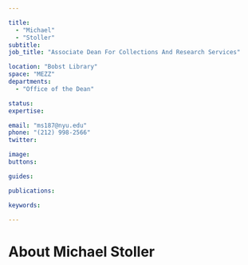 ```yaml
---

title:
  - "Michael"
  - "Stoller"
subtitle: 
job_title: "Associate Dean For Collections And Research Services"

location: "Bobst Library"
space: "MEZZ"
departments:
  - "Office of the Dean"

status: 
expertise:

email: "ms187@nyu.edu"
phone: "(212) 998-2566"
twitter: 

image: 
buttons:

guides:

publications:

keywords:

---
```


# About Michael Stoller


